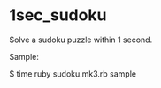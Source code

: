 1sec_sudoku
===========

Solve a sudoku puzzle within 1 second.

Sample:

$ time ruby sudoku.mk3.rb sample
